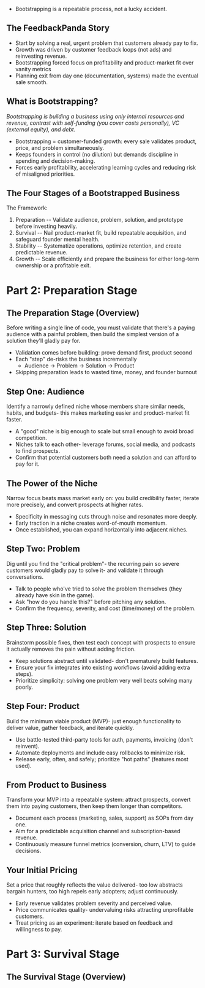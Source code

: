 - Bootstrapping is a repeatable process, not a lucky accident.

## The FeedbackPanda Story
- Start by solving a real, urgent problem that customers already pay to fix.
- Growth was driven by customer feedback loops (not ads) and reinvesting revenue.
- Bootstrapping forced focus on profitability and product-market fit over vanity metrics
- Planning exit from day one (documentation, systems) made the eventual sale smooth.

## What is Bootstrapping?
*Bootstrapping is building a business using only internal resources and revenue, contrast with self-funding (you cover costs personally), VC (external equity), and debt.*
- Bootstrapping = customer-funded growth: every sale validates product, price, and problem simultaneously.
- Keeps founders in control (no dilution) but demands discipline in spending and decision-making.
- Forces early profitability, accelerating learning cycles and reducing risk of misaligned priorities.

## The Four Stages of a Bootstrapped Business
The Framework:
1. Preparation -- Validate audience, problem, solution, and prototype before investing heavily.
2. Survival -- Nail product-market fit, build repeatable acquisition, and safeguard founder mental health.
3. Stability -- Systematize operations, optimize retention, and create predictable revenue.
4. Growth -- Scale efficiently and prepare the business for either long-term ownership or a profitable exit.

# Part 2: Preparation Stage

## The Preparation Stage (Overview)
Before writing a single line of code, you must validate that there's a paying audience with a painful problem, then build the simplest version of a solution they'll gladly pay for.
- Validation comes before building: prove demand first, product second
- Each "step" de-risks the business incrementally
	- Audience -> Problem -> Solution -> Product
- Skipping preparation leads to wasted time, money, and founder burnout

## Step One: Audience
Identify a narrowly defined niche whose members share similar needs, habits, and budgets- this makes marketing easier and product-market fit faster.
- A "good" niche is big enough to scale but small enough to avoid broad competition.
- Niches talk to each other- leverage forums, social media, and podcasts to find prospects.
- Confirm that potential customers both need a solution and can afford to pay for it.

## The Power of the Niche
Narrow focus beats mass market early on: you build credibility faster, iterate more precisely, and convert prospects at higher rates.
- Specificity in messaging cuts through noise and resonates more deeply.
- Early traction in a niche creates word-of-mouth momentum.
- Once established, you can expand horizontally into adjacent niches.

## Step Two: Problem
Dig until you find the "critical problem"- the recurring pain so severe customers would gladly pay to solve it- and validate it through conversations.
- Talk to people who've tried to solve the problem themselves (they already have skin in the game).
- Ask "how do you handle this?" before pitching any solution.
- Confirm the frequency, severity, and cost (time/money) of the problem.

## Step Three: Solution
Brainstorm possible fixes, then test each concept with prospects to ensure it actually removes the pain without adding friction.
- Keep solutions abstract until validated- don't prematurely build features.
- Ensure your fix integrates into existing workflows (avoid adding extra steps).
- Prioritize simplicity: solving one problem very well beats solving many poorly.

## Step Four: Product
Build the minimum viable product (MVP)- just enough functionality to deliver value, gather feedback, and iterate quickly.
- Use battle-tested third-party tools for auth, payments, invoicing (don't reinvent).
- Automate deployments and include easy rollbacks to minimize risk.
- Release early, often, and safely; prioritize "hot paths" (features most used).

## From Product to Business
Transform your MVP into a repeatable system: attract prospects, convert them into paying customers, then keep them longer than competitors.
- Document each process (marketing, sales, support) as SOPs from day one.
- Aim for a predictable acquisition channel and subscription-based revenue.
- Continuously measure funnel metrics (conversion, churn, LTV) to guide decisions.

## Your Initial Pricing
Set a price that roughly reflects the value delivered- too low abstracts bargain hunters, too high repels early adopters; adjust continuously.
- Early revenue validates problem severity and perceived value.
- Price communicates quality- undervaluing risks attracting unprofitable customers.
- Treat pricing as an experiment: iterate based on feedback and willingness to pay.

# Part 3: Survival Stage

## The Survival Stage (Overview)